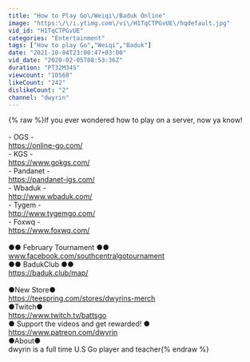 ```yaml
---
title: "How to Play Go\/Weiqi\/Baduk Online"
image: "https:\/\/i.ytimg.com\/vi\/H1TqCTPGvUE\/hqdefault.jpg"
vid_id: "H1TqCTPGvUE"
categories: "Entertainment"
tags: ["How to play Go","Weiqi","Baduk"]
date: "2021-10-04T23:00:47+03:00"
vid_date: "2020-02-05T08:53:36Z"
duration: "PT32M34S"
viewcount: "10568"
likeCount: "242"
dislikeCount: "2"
channel: "dwyrin"
---
```

{% raw %}If you ever wondered how to play on a server, now ya know!<br /><br />- OGS -<br /><a rel="nofollow" target="blank" href="https://online-go.com/">https://online-go.com/</a><br />- KGS -<br /><a rel="nofollow" target="blank" href="https://www.gokgs.com/">https://www.gokgs.com/</a><br />- Pandanet -<br /><a rel="nofollow" target="blank" href="https://pandanet-igs.com/">https://pandanet-igs.com/</a><br />- Wbaduk -<br /><a rel="nofollow" target="blank" href="http://www.wbaduk.com/">http://www.wbaduk.com/</a><br />- Tygem - <br /><a rel="nofollow" target="blank" href="http://www.tygemgo.com/">http://www.tygemgo.com/</a><br />- Foxwq - <br /><a rel="nofollow" target="blank" href="https://www.foxwq.com/">https://www.foxwq.com/</a><br /><br />●● February Tournament ●●<br />www.facebook.com/southcentralgotournament<br />●● BadukClub ●●<br /><a rel="nofollow" target="blank" href="https://baduk.club/map/">https://baduk.club/map/</a><br /><br />●New Store●<br /><a rel="nofollow" target="blank" href="https://teespring.com/stores/dwyrins-merch">https://teespring.com/stores/dwyrins-merch</a><br />●Twitch●<br /><a rel="nofollow" target="blank" href="https://www.twitch.tv/battsgo">https://www.twitch.tv/battsgo</a><br />● Support the videos and get rewarded! ●<br /><a rel="nofollow" target="blank" href="https://www.patreon.com/dwyrin">https://www.patreon.com/dwyrin</a><br />●About●<br />dwyrin is a full time U.S Go player and teacher{% endraw %}
